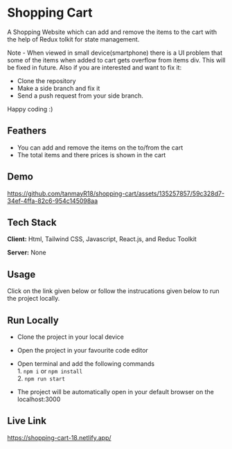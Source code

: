 
# Shopping Cart
A Shopping Website which can add and remove the items to the cart with the help of Redux tolkit for state management.

Note - When viewed in small device(smartphone) there is a UI problem that some of the items when added to cart gets overflow from items div. This will be fixed in future.
Also if you are interested and want to fix it:
- Clone the repository
- Make a side branch and fix it 
- Send a push request from your side branch.

Happy coding :)
## Feathers

- You can add and remove the items on the to/from the cart
- The total items and there prices is shown in the cart


## Demo

https://github.com/tanmayR18/shopping-cart/assets/135257857/59c328d7-34ef-4ffa-82c6-954c145098aa



## Tech Stack

**Client:** Html, Tailwind CSS, Javascript, React.js, and Reduc Toolkit

**Server:** None

## Usage

Click on the link given below or follow the instrucations given below to run the project locally.




## Run Locally

- Clone the project in your local device
- Open the project in your favourite code editor
- Open terminal and add the following commands  
        1. `npm i` or `npm install`  
        2. `npm run start`  
        
- The project will be automatically open in your default browser on the localhost:3000
## Live Link

https://shopping-cart-18.netlify.app/
